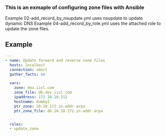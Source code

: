 ### This is an exmaple of configuring zone files with Ansible

Example 02-add_record_by_nsupdate.yml uses nsupdate to update dynamic DNS
Example 04-add_record_by_role.yml uses the attached role to update the zone files.

Example
-------

```yaml
---
- name: Update forward and reverse zone files
  hosts: localhost
  connection: smart
  gather_facts: no

  vars:
    zone: dev.iisl.com
    zone_file: db.dev.iisl.com
    ipaddress: 172.18.10.212
    hostname: dummy2
    ptr_zone: 10.18.172.in-addr.arpa
    ptr_zone_file: db.10.18.172.in-addr.arpa


  roles:
  - update_zone
```
